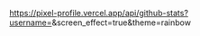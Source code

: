 https://pixel-profile.vercel.app/api/github-stats?username=<tonio-chopy>&screen_effect=true&theme=rainbow

